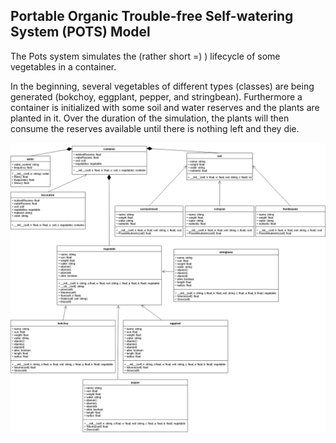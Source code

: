 ## **P**ortable **O**rganic **T**rouble-free **S**elf-watering System (**POTS**) Model

The Pots system simulates the (rather short =) ) lifecycle of some vegetables in a container.

In the beginning, several vegetables of different types (classes) are being generated (bokchoy, eggplant, pepper, and stringbean). Furthermore a container is initialized with some soil and water reserves and the plants are planted in it. Over the duration of the simulation, the plants will then consume the reserves available until there is nothing left and they die.

![POTS system](../../images/POTSClassDiagram.png)

